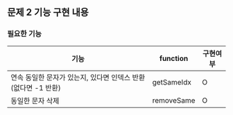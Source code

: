 ## 문제 2 기능 구현 내용

### 필요한 기능

| 기능                                    | function   | 구현여부 |
|---------------------------------------|------------|------|
| 연속 동일한 문자가 있는지, 있다면 인덱스 반환(없다면 -1 반환) | getSameIdx | O    |
| 동일한 문자 삭제                             | removeSame | O    |
